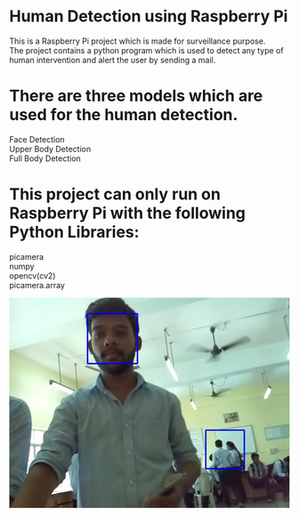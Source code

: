# Human Detection using Raspberry Pi
This is a Raspberry Pi project which is made for surveillance purpose.</br>
The project contains a python program which is used to detect any type of human intervention and alert the user by sending a mail.</br>

# There are three models which are used for the human detection.
Face Detection</br>
Upper Body Detection</br>
Full Body Detection</br>


# This project can only run on Raspberry Pi with the following Python Libraries:
 picamera</br>
 numpy</br>
 opencv(cv2)</br>
 picamera.array</br>

![Output Image](https://github.com/nikhlagrwl/facial_detection_pi/blob/master/result/motion.jpeg)
